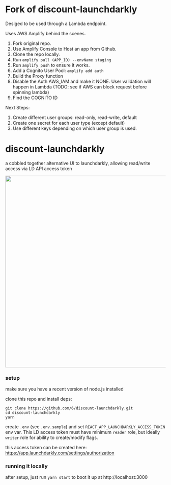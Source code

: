 # Fork of discount-launchdarkly

Desiged to be used through a Lambda endpoint.

Uses AWS Amplify behind the scenes.

1. Fork original repo.
2. Use Amplify Console to Host an app from Github.
3. Clone the repo locally.
4. Run `amplify pull (APP_ID) --envName staging`
5. Run `amplify push` to ensure it works.
6. Add a Cognito User Pool: `amplify add auth`
7. Build the Proxy function
8. Disable the Auth AWS_IAM and make it NONE. User validation will happen in Lambda (TODO: see if AWS can block request before spinning lambda)
9. Find the COGNITO ID

Next Steps:

1. Create different user groups: read-only, read-write, default
2. Create one secret for each user type (except default)
3. Use different keys depending on which user group is used.

# discount-launchdarkly

a cobbled together alternative UI to launchdarkly, allowing read/write access via LD API access token

<img width="600" src="https://user-images.githubusercontent.com/158675/190828170-57dc21f7-e195-4703-859f-70268118a9e3.png">

### setup

make sure you have a recent version of node.js installed

clone this repo and install deps:

```
git clone https://github.com/6/discount-launchdarkly.git
cd discount-launchdarkly
yarn
```

create `.env` (see `.env.sample`) and set `REACT_APP_LAUNCHDARKLY_ACCESS_TOKEN` env var. This LD access token must have minimum `reader` role, but ideally `writer` role for ability to create/modify flags.

this access token can be created here: https://app.launchdarkly.com/settings/authorization

### running it locally

after setup, just run `yarn start` to boot it up at http://localhost:3000
